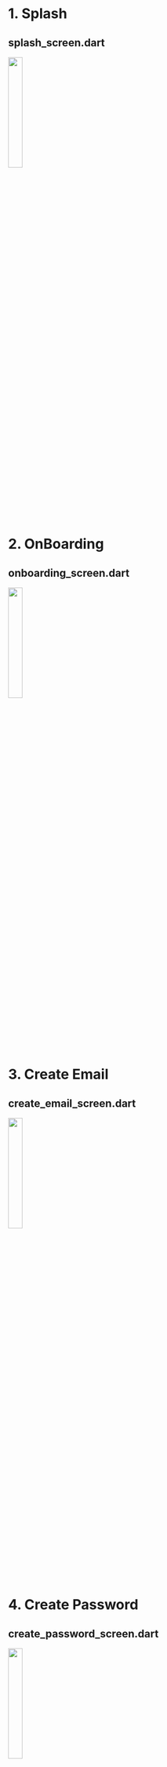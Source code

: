 # 1. Splash

## splash_screen.dart
<img height="24%" width="24%" src="https://github.com/KRFLUTTERUG/wiki-flutter-widget/assets/17956765/8a52fe61-6f40-4a80-b36d-832be459f14d">

# 2. OnBoarding

## onboarding_screen.dart
<img height="24%" width="24%" src="https://github.com/KRFLUTTERUG/wiki-flutter-widget/assets/17956765/416a7582-0b8d-4124-bccb-fc2fef05a097">

# 3. Create Email

## create_email_screen.dart
<img height="24%" width="24%" src="https://github.com/KRFLUTTERUG/wiki-flutter-widget/assets/17956765/a7aa77b8-0f98-4a4b-b814-c12aee49f85c">

# 4. Create Password

## create_password_screen.dart
<img height="24%" width="24%" src="https://github.com/KRFLUTTERUG/wiki-flutter-widget/assets/17956765/a7fe2793-8d75-4473-92e0-3877c286a1f5">

# 5. Choose Gender

## choose_gender_screen.dart
<img height="24%" width="24%" src="https://github.com/KRFLUTTERUG/wiki-flutter-widget/assets/17956765/278a6838-9f28-4d9a-aaa8-77817007cad7">

# 6. Create Name

## create_name_screen.dart
<img height="24%" width="24%" src="https://github.com/KRFLUTTERUG/wiki-flutter-widget/assets/17956765/cb3da6fd-7c02-4fcb-875f-99e31f4d06c0">

# 7. Choose Artist

## choose_artist_screen.dart
<img height="24%" width="24%" src="https://github.com/KRFLUTTERUG/wiki-flutter-widget/assets/17956765/fd8276ad-d83f-42b6-879f-28fab533ec7b">

# 8. Choose Podcast

## choose_podcast_screen.dart
<img height="24%" width="24%" src="https://github.com/KRFLUTTERUG/wiki-flutter-widget/assets/17956765/01469bd6-0011-4d0d-ad61-c24b235dbd12">

# 9. Home

## home_screen.dart
<img height="24%" width="24%" src="https://github.com/KRFLUTTERUG/wiki-flutter-widget/assets/17956765/e1128eba-4f89-428d-aa77-cb98c8cf9438">

# 10. Playlist Search

## playlist_search_screen.dart
<img height="24%" width="24%" src="https://github.com/KRFLUTTERUG/wiki-flutter-widget/assets/17956765/4e392269-2488-45e3-a87b-d272be5ca81a">

# 11. Search Category

## search_category_screen.dart
<img height="24%" width="24%" src="https://github.com/KRFLUTTERUG/wiki-flutter-widget/assets/17956765/35614204-5210-4598-98a9-9623cd6fb6ed">

# 12. Search

## search_screen.dart
<img height="24%" width="24%" src="https://github.com/KRFLUTTERUG/wiki-flutter-widget/assets/17956765/b2717061-af97-4023-ae7e-f3670e1cc58b">

# 13. Library

## library_screen.dart
<img height="24%" width="24%" src="https://github.com/KRFLUTTERUG/wiki-flutter-widget/assets/17956765/a1d486e9-b909-47c0-9179-c450dd33af22">

# 3. Album Control

## album_control_screen.dart
<img height="24%" width="24%" src="https://github.com/KRFLUTTERUG/wiki-flutter-widget/assets/17956765/751ddd0e-e7f8-4475-947d-dd8953c5651a">

# 2. Song Control

## album_radio_screen.dart
<img height="24%" width="24%" src="https://github.com/KRFLUTTERUG/wiki-flutter-widget/assets/17956765/40b73aca-ff82-4389-8b5c-3d56c15d6658">

# 3. Share Song

## share_song_screen.dart
<img height="24%" width="24%" src="https://github.com/KRFLUTTERUG/wiki-flutter-widget/assets/17956765/8d69099c-aaaf-4e91-ae23-c7e7e23d7b29">

# 4. Album Radio

## album_radio_screen.dart
<img height="24%" width="24%" src="https://github.com/KRFLUTTERUG/wiki-flutter-widget/assets/17956765/7c1869c3-c81c-4ad2-ba0b-2217baea60d8">

# 5. Listening On

## listening_on_screen.dart
<img height="24%" width="24%" src="https://github.com/KRFLUTTERUG/wiki-flutter-widget/assets/17956765/ed9b3196-06d2-4ad5-b723-03e53e691535">

# 6. Lyrics Section

## lyrics_section.dart
<img height="24%" width="24%" src="https://github.com/KRFLUTTERUG/wiki-flutter-widget/assets/17956765/20605500-fffc-4851-aa26-001004331333">

# 7. Lyrics

## lyrics_screen.dart
<img height="24%" width="24%" src="https://github.com/KRFLUTTERUG/wiki-flutter-widget/assets/17956765/89abe991-9936-46ec-a56a-c702eec589fc">

# 8. Track View

## track_view_screen.dart
<img height="24%" width="24%" src="https://github.com/KRFLUTTERUG/wiki-flutter-widget/assets/17956765/cb08880a-3751-4377-afc9-48da28abdd89">



